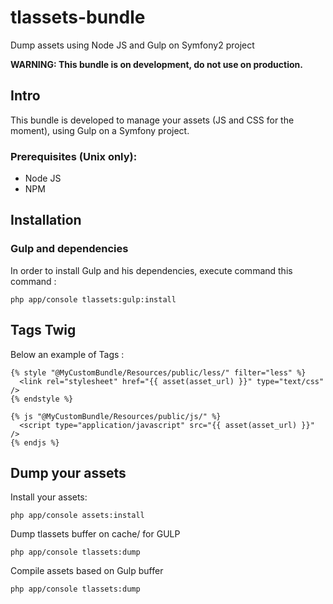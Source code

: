 tlassets-bundle
===============

Dump assets using Node JS and Gulp on Symfony2 project

__WARNING: This bundle is on development, do not use on production.__

## Intro
This bundle is developed to manage your assets (JS and CSS for the moment), using Gulp on a Symfony project. 

### Prerequisites (Unix only):
   * Node JS 
   * NPM 

## Installation

### Gulp and dependencies
In order to install Gulp and his dependencies, execute command this command :
````
php app/console tlassets:gulp:install
````
## Tags Twig

Below an example of Tags :

```` Twig
{% style "@MyCustomBundle/Resources/public/less/" filter="less" %}
  <link rel="stylesheet" href="{{ asset(asset_url) }}" type="text/css" />
{% endstyle %}

{% js "@MyCustomBundle/Resources/public/js/" %}
  <script type="application/javascript" src="{{ asset(asset_url) }}" />
{% endjs %}

````

## Dump your assets

Install your assets:

````
php app/console assets:install
````

Dump tlassets buffer on cache/ for GULP
````
php app/console tlassets:dump
````

Compile assets based on Gulp buffer
````
php app/console tlassets:dump
````

